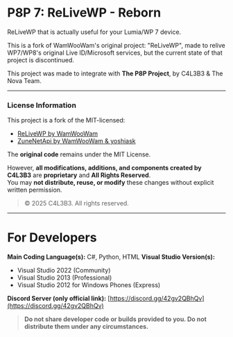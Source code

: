 # P8P 7: ReLiveWP - Reborn

ReLiveWP that is actually useful for your Lumia/WP 7 device.

This is a fork of WamWooWam's original project: "ReLiveWP", made to relive WP7/WP8's original Live ID/Microsoft services, but the current state of that project is discontinued.

This project was made to integrate with **The P8P Project**, by C4L3B3 & The Nova Team.

---

### License Information

This project is a fork of the MIT-licensed:

- [ReLiveWP by WamWooWam](https://github.com/ReLiveWP/ReLiveWP)
- [ZuneNetApi by WamWooWam & yoshiask](https://github.com/ReLiveWP/ZuneNetApi)

The **original code** remains under the MIT License.

However, **all modifications, additions, and components created by C4L3B3** are **proprietary** and **All Rights Reserved**.  
You may **not distribute, reuse, or modify** these changes without explicit written permission.

> © 2025 C4L3B3. All rights reserved.

---

# For Developers

**Main Coding Language(s):** C#, Python, HTML
**Visual Studio Version(s):**  
- Visual Studio 2022 (Community)  
- Visual Studio 2013 (Professional)  
- Visual Studio 2012 for Windows Phones (Express)

**Discord Server (only official link):** [https://discord.gg/42gv2QBhQv](https://discord.gg/42gv2QBhQv)

> **Do not share developer code or builds provided to you. Do not distribute them under any circumstances.**
